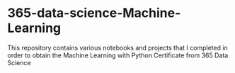 # 365-data-science-Machine-Learning
This repository contains various notebooks and projects that I completed in order to obtain the Machine Learning with Python Certificate from 365 Data Science
